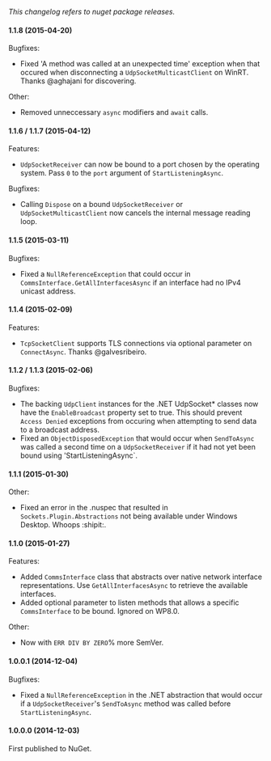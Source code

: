 _This changelog refers to nuget package releases._

#### 1.1.8 (2015-04-20)

Bugfixes:

- Fixed 'A method was called at an unexpected time' exception when that occured when disconnecting a `UdpSocketMulticastClient` on WinRT. Thanks @aghajani for discovering.

Other: 

- Removed unneccessary `async` modifiers and `await` calls.

#### 1.1.6 / 1.1.7 (2015-04-12)

Features:

- `UdpSocketReceiver` can now be bound to a port chosen by the operating system. Pass `0` to the `port` argument of `StartListeningAsync`. 

Bugfixes:

- Calling `Dispose` on a bound `UdpSocketReceiver` or `UdpSocketMulticastClient` now cancels the internal message reading loop.

#### 1.1.5 (2015-03-11)

Bugfixes:

- Fixed a `NullReferenceException` that could occur in `CommsInterface.GetAllInterfacesAsync` if an interface had no IPv4 unicast address. 

#### 1.1.4 (2015-02-09)

Features:

- `TcpSocketClient` supports TLS connections via optional parameter on `ConnectAsync`. Thanks @galvesribeiro.

#### 1.1.2 / 1.1.3 (2015-02-06)

Bugfixes:

- The backing `UdpClient` instances for the .NET UdpSocket* classes now have the `EnableBroadcast` property set to true. This should prevent `Access Denied` exceptions from occuring when attempting to send data to a broadcast address.  
- Fixed an `ObjectDisposedException` that would occur when `SendToAsync` was called a second time on a `UdpSocketReceiver` if it had not yet been bound using 'StartListeningAsync`.

#### 1.1.1 (2015-01-30)

Other:
  
  - Fixed an error in the .nuspec that resulted in `Sockets.Plugin.Abstractions` not being available under Windows Desktop. Whoops :shipit:.

#### 1.1.0 (2015-01-27)

Features:
  
  - Added ````CommsInterface```` class that abstracts over native network interface representations. Use ````GetAllInterfacesAsync```` to retrieve the available interfaces.
  - Added optional parameter to listen methods that allows a specific ````CommsInterface```` to be bound. Ignored on WP8.0. 

Other:

  - Now with ````ERR DIV BY ZERO````% more SemVer. 


#### 1.0.0.1 (2014-12-04)

Bugfixes:
  
  - Fixed a `NullReferenceException` in the .NET abstraction that would occur if a ````UdpSocketReceiver````'s ````SendToAsync```` method was called before ````StartListeningAsync````.

#### 1.0.0.0 (2014-12-03)

First published to NuGet. 
